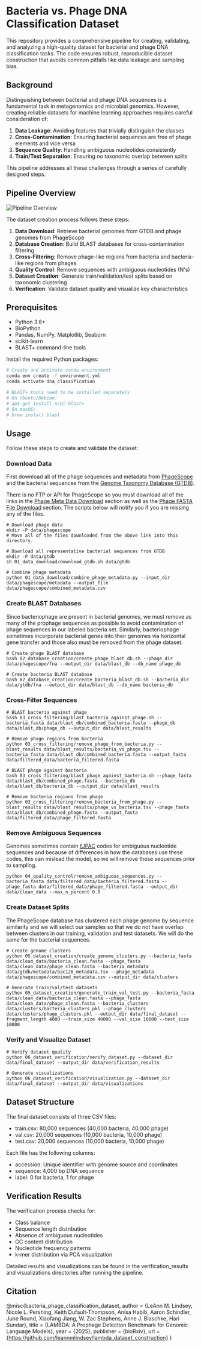 # Bacteria vs. Phage DNA Classification Dataset

This repository provides a comprehensive pipeline for creating, validating, and analyzing a high-quality dataset for bacterial and phage DNA classification tasks. The code ensures robust, reproducible dataset construction that avoids common pitfalls like data leakage and sampling bias.

## Background

Distinguishing between bacterial and phage DNA sequences is a fundamental task in metagenomics and microbial genomics. However, creating reliable datasets for machine learning approaches requires careful consideration of:

1. **Data Leakage**: Avoiding features that trivially distinguish the classes
2. **Cross-Contamination**: Ensuring bacterial sequences are free of phage elements and vice versa
3. **Sequence Quality**: Handling ambiguous nucleotides consistently
4. **Train/Test Separation**: Ensuring no taxonomic overlap between splits

This pipeline addresses all these challenges through a series of carefully designed steps.

## Pipeline Overview

![Pipeline Overview](pipeline_overview.png)

The dataset creation process follows these steps:

1. **Data Download**: Retrieve bacterial genomes from GTDB and phage genomes from PhageScope
2. **Database Creation**: Build BLAST databases for cross-contamination filtering
3. **Cross-Filtering**: Remove phage-like regions from bacteria and bacteria-like regions from phages
4. **Quality Control**: Remove sequences with ambiguous nucleotides (N's)
5. **Dataset Creation**: Generate train/validation/test splits based on taxonomic clustering
6. **Verification**: Validate dataset quality and visualize key characteristics

## Prerequisites

- Python 3.8+
- BioPython
- Pandas, NumPy, Matplotlib, Seaborn
- scikit-learn
- BLAST+ command-line tools

Install the required Python packages:

```bash
# Create and activate conda environment
conda env create -f environment.yml
conda activate dna_classification

# BLAST+ tools need to be installed separately
# On Ubuntu/Debian:
# apt-get install ncbi-blast+
# On macOS:
# brew install blast
```

## Usage
Follow these steps to create and validate the dataset:
### Download Data
First download all of the phage sequences and metadata from [PhageScope](https://phagescope.deepomics.org/download) and the bacterial sequences from the [Genome Taxonomy Database (GTDB)](https://gtdb.ecogenomic.org/).

There is no FTP or API for PhageScope so you must download all of the links in the [Phage Meta Data Download](https://phagescope.deepomics.org/download#meta) section as well as the [Phage FASTA File Download](https://phagescope.deepomics.org/download#fasta) section. The scripts below will notify you if you are missing any of the files.
```
# Download phage data
mkdir -P data/phagescope
# Move all of the files downloaded from the above link into this directory.

# Download all representative bacterial sequences from GTDB
mkdir -P data/gtdb 
sh 01_data_download/download_gtdb.sh data/gtdb

# Combine phage metadata
python 01_data_download/combine_phage_metadata.py --input_dir data/phagescope/metadata --output_file data/phagescope/combined_metadata.csv
```
### Create BLAST Databases
Since bacteriophage are present in bacterial genomes, we must remove as many of the prophage sequences as possible to avoid contamination of phage sequences in our labeled bacteria set. Similarly, bacteriophage sometimes incorporate bacterial genes into their genomes via horizontal gene transfer and those also must be removed from the phage dataset.

```
# Create phage BLAST database
bash 02_database_creation/create_phage_blast_db.sh --phage_dir data/phagescope/fna --output_dir data/blast_db --db_name phage_db

# Create bacteria BLAST database
bash 02_database_creation/create_bacteria_blast_db.sh --bacteria_dir data/gtdb/fna --output_dir data/blast_db --db_name bacteria_db
```
### Cross-Filter Sequences

```
# BLAST bacteria against phage
bash 03_cross_filtering/blast_bacteria_against_phage.sh --bacteria_fasta data/blast_db/combined_bacteria.fasta --phage_db data/blast_db/phage_db --output_dir data/blast_results

# Remove phage regions from bacteria
python 03_cross_filtering/remove_phage_from_bacteria.py --blast_results data/blast_results/bacteria_vs_phage.tsv --bacteria_fasta data/blast_db/combined_bacteria.fasta --output_fasta data/filtered_data/bacteria_filtered.fasta

# BLAST phage against bacteria
bash 03_cross_filtering/blast_phage_against_bacteria.sh --phage_fasta data/blast_db/combined_phage.fasta --bacteria_db data/blast_db/bacteria_db --output_dir data/blast_results

# Remove bacteria regions from phage
python 03_cross_filtering/remove_bacteria_from_phage.py --blast_results data/blast_results/phage_vs_bacteria.tsv --phage_fasta data/blast_db/combined_phage.fasta --output_fasta data/filtered_data/phage_filtered.fasta
```

### Remove Ambiguous Sequences
Genomes sometimes contain [IUPAC](https://www.bioinformatics.org/sms/iupac.html) codes for ambiguous nucleotide sequences and because of differences in how the databases use these codes, this can mislead the model, so we will remove these sequences prior to sampling.

```
python 04_quality_control/remove_ambiguous_sequences.py --bacteria_fasta data/filtered_data/bacteria_filtered.fasta --phage_fasta data/filtered_data/phage_filtered.fasta --output_dir data/clean_data --max_n_percent 0.0
```
### Create Dataset Splits
The PhageScope database has clustered each phage genome by sequence similarity and we will select our samples so that we do not have overlap between clusters in our training, validation and test datasets. We will do the same for the bacterial sequences.

```
# Create genome clusters
python 05_dataset_creation/create_genome_clusters.py --bacteria_fasta data/clean_data/bacteria_clean.fasta --phage_fasta data/clean_data/phage_clean.fasta --bacteria_metadata data/gtdb/metadata/bac120_metadata.tsv --phage_metadata data/phagescope/combined_metadata.csv --output_dir data/clusters

# Generate train/val/test datasets
python 05_dataset_creation/generate_train_val_test.py --bacteria_fasta data/clean_data/bacteria_clean.fasta --phage_fasta data/clean_data/phage_clean.fasta --bacteria_clusters data/clusters/bacteria_clusters.pkl --phage_clusters data/clusters/phage_clusters.pkl --output_dir data/final_dataset --fragment_length 4000 --train_size 40000 --val_size 10000 --test_size 10000
```
### Verify and Visualize Dataset
```
# Verify dataset quality
python 06_dataset_verification/verify_dataset.py --dataset_dir data/final_dataset --output_dir data/verification_results

# Generate visualizations
python 06_dataset_verification/visualization.py --dataset_dir data/final_dataset --output_dir data/visualizations
```
## Dataset Structure
The final dataset consists of three CSV files:

- train.csv: 80,000 sequences (40,000 bacteria, 40,000 phage)
- val.csv: 20,000 sequences (10,000 bacteria, 10,000 phage)
- test.csv: 20,000 sequences (10,000 bacteria, 10,000 phage)

Each file has the following columns:

- accession: Unique identifier with genome source and coordinates
- sequence: 4,000 bp DNA sequence
- label: 0 for bacteria, 1 for phage


## Verification Results
The verification process checks for:

- Class balance
- Sequence length distribution
- Absence of ambiguous nucleotides
- GC content distribution
- Nucleotide frequency patterns
- k-mer distribution via PCA visualization

Detailed results and visualizations can be found in the verification_results and visualizations directories after running the pipeline.

## Citation

@misc{bacteria_phage_classification_dataset,
  author = {LeAnn M. Lindsey, Nicole L. Pershing, Keith Dufault-Thompson, Anisa Habib, Aaron Schindler, June Round, Xiaofang Jiang, W. Zac Stephens, Anne J. Blaschke, Hari Sundar},
  title = {LAMBDA: A Prophage Detection Benchmark for Genomic Language Models},
  year = {2025},
  publisher = {bioRxiv},
  url = {https://github.com/leannmlindsey/lambda_dataset_construction}
}
